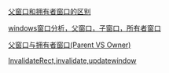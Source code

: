 
[父窗口和拥有者窗口的区别](https://blog.csdn.net/u010983763/article/details/53636953)

[windows窗口分析，父窗口，子窗口，所有者窗口](https://blog.csdn.net/u010983763/article/details/53636831)

[父窗口与拥有者窗口(Parent VS Owner)](https://blog.csdn.net/smstong/article/details/42295407)

[InvalidateRect,invalidate,updatewindow](https://www.cnblogs.com/dongsheng/p/3646964.html)
